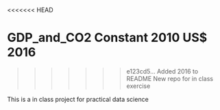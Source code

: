 <<<<<<< HEAD
# GDP_and_CO2 Constant 2010 US$ 2016
>>>>>>> e123cd5... Added 2016 to README
New repo for in class exercise

This is a in class project for practical data science
